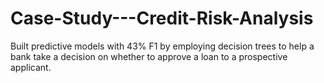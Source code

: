 # Case-Study---Credit-Risk-Analysis
Built predictive models with 43% F1 by employing decision trees to help a bank take a decision on  whether to approve a loan to a prospective applicant.
